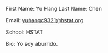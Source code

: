 First Name: Yu Hang
Last Name: Chen

Email: yuhangc9321@hstat.org

School: HSTAT

Bio: Yo soy aburrido.

